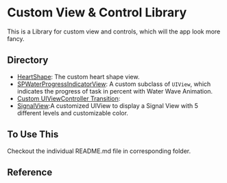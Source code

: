 # Custom View & Control Library

This is a Library for custom view and controls, which will the app look more fancy.

## Directory

- [HeartShape](https://github.com/286s/Custom-View-and-Control/blob/master/HeartShape/HeartShapeREADME.md): The custom heart shape view.
- [SPWaterProgressIndicatorView](https://github.com/286s/Custom-View-and-Control/blob/master/SPWaterProgressIndicatorView/SPWaterProgressIndicatorView_README.md): A custom subclass of `UIView`, which indicates the progress of task in percent with Water Wave Animation.
- [Custom UIViewController Transition]():
- [SignalView](https://github.com/286s/Custom-View-and-Control/blob/master/SignalView/SignalView_README.md):A customized UIView to display a Signal View with 5 different levels and customizable color.

## To Use This
Checkout the individual README.md file in corresponding folder.

## Reference
